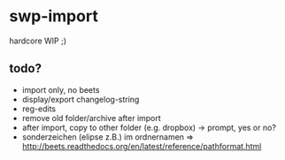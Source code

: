 # swp-import

hardcore WIP ;)

## todo?

- import only, no beets
- display/export changelog-string
- reg-edits
- remove old folder/archive after import
- after import, copy to other folder (e.g. dropbox) -> prompt, yes or no?
- sonderzeichen (elipse z.B.) im ordnernamen => http://beets.readthedocs.org/en/latest/reference/pathformat.html